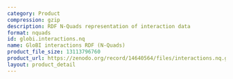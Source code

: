 ```yaml
---
category: Product
compression: gzip
description: RDF N-Quads representation of interaction data
format: nquads
id: globi.interactions.nq
name: GloBI interactions RDF (N-Quads)
product_file_size: 13113796760
product_url: https://zenodo.org/record/14640564/files/interactions.nq.gz
layout: product_detail
---
```

